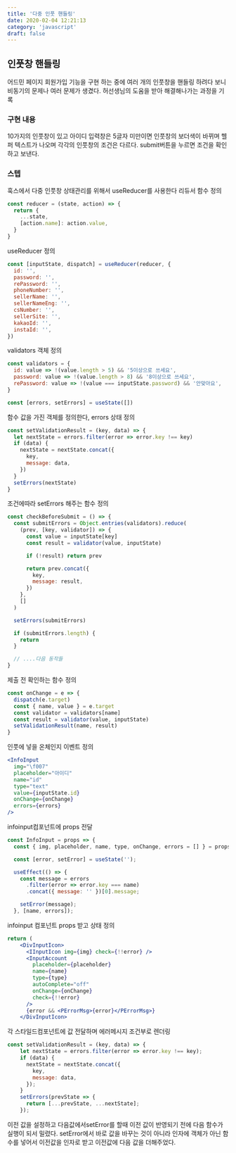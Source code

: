 ```yaml
---
title: '다중 인풋 핸들링'
date: 2020-02-04 12:21:13
category: 'javascript'
draft: false
---
```


## 인풋창 핸들링

어드민 페이지 회원가입 기능을 구현 하는 중에 여러 개의 인풋창을 핸들링 하려다 보니 비동기의 문제나 여러 문제가 생겼다. 허선생님의 도움을 받아 해결해나가는 과정을 기록

### 구현 내용

10가지의 인풋창이 있고 아이디 입력창은 5글자 미만이면 인풋창의 보더색이 바뀌며 헬퍼 텍스트가 나오며 각각의 인풋창의 조건은 다르다. submit버튼을 누르면 조건을 확인하고 보낸다.

### 스텝

훅스에서 다중 인풋창 상태관리를 위해서 useReducer를 사용한다
리듀서 함수 정의

```js
const reducer = (state, action) => {
  return {
    ...state,
    [action.name]: action.value,
  }
}
```

useReducer 정의

```js
const [inputState, dispatch] = useReducer(reducer, {
  id: '',
  password: '',
  rePassword: '',
  phoneNumber: '',
  sellerName: '',
  sellerNameEng: '',
  csNumber: '',
  sellerSite: '',
  kakaoId: '',
  instaId: '',
})
```

validators 객체 정의

```js
const validators = {
  id: value => !(value.length > 5) && '5이상으로 쓰세요',
  password: value => !(value.length > 8) && '8이상으로 쓰세요',
  rePassword: value => !(value === inputState.password) && '안맞아요',
}

const [errors, setErrors] = useState([])
```

함수 값을 가진 객체를 정의한다, errors 상태 정의

```js
const setValidationResult = (key, data) => {
  let nextState = errors.filter(error => error.key !== key)
  if (data) {
    nextState = nextState.concat({
      key,
      message: data,
    })
  }
  setErrors(nextState)
}
```

조건에따라 setErrors 해주는 함수 정의

```js
const checkBeforeSubmit = () => {
  const submitErrors = Object.entries(validators).reduce(
    (prev, [key, validator]) => {
      const value = inputState[key]
      const result = validator(value, inputState)

      if (!result) return prev

      return prev.concat({
        key,
        message: result,
      })
    },
    []
  )

  setErrors(submitErrors)

  if (submitErrors.length) {
    return
  }

  // ....다음 동작들
}
```

제출 전 확인하는 함수 정의

```js
const onChange = e => {
  dispatch(e.target)
  const { name, value } = e.target
  const validator = validators[name]
  const result = validator(value, inputState)
  setValidationResult(name, result)
}
```

인풋에 넣을 온체인지 이벤트 정의

```jsx
<InfoInput
  img="\f007"
  placeholder="아이디"
  name="id"
  type="text"
  value={inputState.id}
  onChange={onChange}
  errors={errors}
/>
```

infoinput컴포넌트에 props 전달

```jsx
const InfoInput = props => {
  const { img, placeholder, name, type, onChange, errors = [] } = props;

  const [error, setError] = useState('');

  useEffect(() => {
    const message = errors
      .filter(error => error.key === name)
      .concat({ message: '' })[0].message;

    setError(message);
  }, [name, errors]);
```

infoinput 컴포넌트 props 받고 상태 정의

```jsx
return (
    <DivInputIcon>
      <IInputIcon img={img} check={!!error} />
      <InputAccount
        placeholder={placeholder}
        name={name}
        type={type}
        autoComplete="off"
        onChange={onChange}
        check={!!error}
      />
      {error && <PErrorMsg>{error}</PErrorMsg>}
    </DivInputIcon>
```

각 스타일드컴포넌트에 값 전달하며 에러메시지 조건부로 렌더링

```js
const setValidationResult = (key, data) => {
    let nextState = errors.filter(error => error.key !== key);
    if (data) {
      nextState = nextState.concat({
        key,
        message: data,
      });
    }
    setErrors(prevState => {
      return [...prevState, ...nextState];
    });
```

이전 값을 설정하고 다음값에서setError를 할때 이전 값이 반영되기 전에 다음 함수가 실행이 되서 밀렸다. setError에서 바로 값을 바꾸는 것이 아니라 인자에 객체가 아닌 함수를 넣어서 이전값을 인자로 받고 이전값에 다음 값을 더해주었다.

